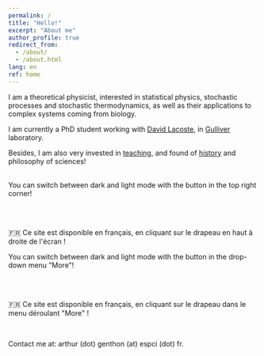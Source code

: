 ```yaml
---
permalink: /
title: "Hello!"
excerpt: "About me"
author_profile: true
redirect_from: 
  - /about/
  - /about.html
lang: en
ref: home
---
```


I am a theoretical physicist, interested in statistical physics, stochastic processes and stochastic thermodynamics, as well as their applications to complex systems coming from biology. 

I am currently a PhD student working with [David Lacoste](https://www.pct.espci.fr/~david/),
in [Gulliver](https://www.gulliver.espci.fr/?-home-&lang=fr) laboratory. 

Besides, I am also very invested in [teaching](/teaching/), and found of [history](/history/)
and philosophy of sciences! 

<br/>

<div class="small-hidden">
<i class="fas fa-lightbulb" aria-hidden="true"></i>  You can switch between dark and light mode with the button in the top right corner! 

<br/> <br/>

🇫🇷  Ce site est disponible en français, en cliquant sur le drapeau en haut à droite de l'écran !
</div>

<div class="large-hidden">
<i class="fas fa-lightbulb" aria-hidden="true"></i>  You can switch between dark and light mode with the button in the drop-down menu "More"! 

<br/> <br/>

🇫🇷  Ce site est disponible en français, en cliquant sur le drapeau dans le menu déroulant "More" !
</div>

<br/>

<i class="fas fa-fw fa-envelope" aria-hidden="true"></i>  Contact me at: arthur (dot) genthon (at) espci (dot) fr.

